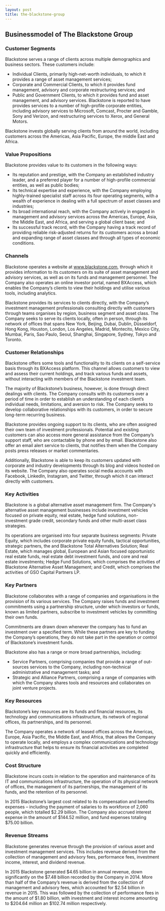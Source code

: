 ```yaml
---
layout: post
title: the-blackstone-group
---
```


Businessmodel of The Blackstone Group
--------------------------------------

### Customer Segments

Blackstone serves a range of clients across multiple demographics and business sectors. These customers include:

 * Individual Clients, primarily high-net-worth individuals, to which it provides a range of asset management services;
* Corporate and Commercial Clients, to which it provides fund management, advisory and corporate restructuring services; and
* Public and Government Clients, to which it provides fund and asset management, and advisory services.
 Blackstone is reported to have provides services to a number of high-profile corporate entities, including advisory services to Microsoft, Comcast, Procter and Gamble, Sony and Verizon, and restructuring services to Xerox, and General Motors.

Blackstone invests globally serving clients from around the world, including customers across the Americas, Asia Pacific, Europe, the middle East and Africa.

### Value Propositions

Blackstone provides value to its customers in the following ways:

 * Its reputation and prestige, with the Company an established industry leader, and a preferred player for a number of high-profile commercial entities, as well as public bodies;
* Its technical expertise and experience, with the Company employing highly-trained specialist staff across its four operating segments, with a wealth of experience in dealing with a full spectrum of asset classes and industries;
* Its broad international reach, with the Company actively in engaged in management and advisory services across the Americas, Europe, Asia, the Middle East, and Africa, and serving a global client base; and
* Its successful track record, with the Company having a track record of providing reliable risk-adjusted returns for its customers across a broad and expanding range of asset classes and through all types of economic conditions.
 ### Channels

Blackstone operates a website at www.blackstone.com, through which it provides information to its customers on its suite of asset management and advisory services, as well as on its funds and management personnel. The Company also operates an online investor portal, named BXAccess, which enables the Company’s clients to view their holdings and utilise various tools, including analytics.

Blackstone provides its services to clients directly, with the Company’s investment management professionals consulting directly with customers through teams organises by region, business segment and asset class. The Company seeks to serve its clients locally, often in person, through its network of offices that spans New York, Beijing, Dubai, Dublin, Düsseldorf, Hong Kong, Houston, London, Los Angeles, Madrid, Montecito, Mexico City, Mumbai, Paris, Sao Paulo, Seoul, Shanghai, Singapore, Sydney, Tokyo and Toronto.

### Customer Relationships

Blackstone offers some tools and functionality to its clients on a self-service basis through its BXAccess platform. This channel allows customers to view and assess their current holdings, and track various funds and assets, without interacting with members of the Blackstone investment team.

The majority of Blackstone’s business, however, is done through direct dealings with clients. The Company consults with its customers over a period of time in order to establish an understanding of each client’s individual needs, limitations, and aversion to risk. The Company seeks to develop collaborative relationships with its customers, in order to secure long-term recurring business.

Blackstone provides ongoing support to its clients, who are often assigned their own team of investment professionals. Potential and existing customers can also access more general assistance from the Company’s support staff, who are contactable by phone and by email. Blackstone also offer an email alert service to clients, that notifies them when the Company posts press releases or market commentaries.

Additionally, Blackstone is able to keep its customers updated with corporate and industry developments through its blog and videos hosted on its website. The Company also operates social media accounts with Facebook, LinkedIn, Instagram, and Twitter, through which it can interact directly with customers.

### Key Activities

Blackstone is a global alternative asset management firm. The Company's alternative asset management businesses include investment vehicles focused on private equity, real estate, hedge fund solutions, non-investment grade credit, secondary funds and other multi-asset class strategies.

Its operations are organised into four separate business segments: Private Equity, which includes corporate private equity funds, tactical opportunities, strategic partners, the and Blackstone Total Alternatives Solution; Real Estate, which manages global, European and Asian focused opportunistic real estate funds, real estate debt investment funds, and core and real estate investments; Hedge Fund Solutions, which comprises the activities of Blackstone Alternative Asset Management; and Credit, which comprises the activities of GSO Capital Partners LP.

### Key Partners

Blackstone collaborates with a range of companies and organisations in the provision of its various services. The Company raises funds and investment commitments using a partnership structure, under which investors or funds, known as limited partners, subscribe to investment vehicles by committing their own funds.

Commitments are drawn down whenever the company has to fund an investment over a specified term. While these partners are key to funding the Company’s operations, they do not take part in the operation or control of Blackstone’s investment funds.

Blackstone also has a range or more broad partnerships, including:

 * Service Partners, comprising companies that provide a range of out-sources services to the Company, including non-technical administrative and management tasks; and
* Strategic and Alliance Partners, comprising a range of companies with which the Company shares tools and resources and collaborates on joint venture projects.
 ### Key Resources

Blackstone’s key resources are its funds and financial resources, its technology and communications infrastructure, its network of regional offices, its partnerships, and its personnel.

The Company operates a network of leased offices across the Americas, Europe, Asia Pacific, the Middle East, and Africa, that allows the Company to operate locally, and employs a complex communications and technology infrastructure that helps to ensure its financial activities are completed quickly and efficiently.

### Cost Structure

Blackstone incurs costs in relation to the operation and maintenance of its IT and communications infrastructure, the operation of its physical network of offices, the management of its partnerships, the management of its funds, and the retention of its personnel.

In 2015 Blackstone’s largest cost related to its compensation and benefits expenses – including the payment of salaries to its workforce of 2,060 people, which totalled $2.29 billion. The Company also accrued interest expense in the amount of $144.52 million, and fund expenses totaling $75.00 billion.

### Revenue Streams

Blackstone generates revenue through the provision of various asset and investment management services. This includes revenue derived from the collection of management and advisory fees, performance fees, investment income, interest, and dividend revenue.

In 2015 Blackstone generated $4.65 billion in annual revenue, down significantly on the $7.48 billion recorded by the Company in 2014. More than half of the Company’s revenue is derived from the collection of management and advisory fees, which accounted for $2.54 billion in revenue in 2015. This was followed by the collection of performance fees in the amount of $1.80 billion, with investment and interest income amounting to $204.64 million an $102.74 million respectively.
